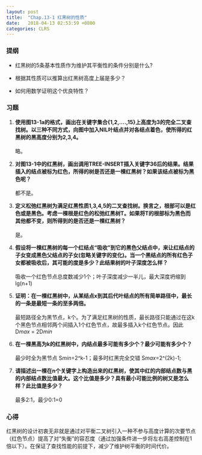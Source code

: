 ```yaml
---
layout: post
title:  "Chap.13-1 红黑树的性质"
date:   2018-04-13 02:53:59 +0800
categories: CLRS
---
```

### 提纲
* 红黑树的5条基本性质作为维护其平衡性的条件分别是什么?

* 根据其性质可以推算出红黑树高度上届是多少？

* 如何用数学证明这个优良特性？

### 习题
1.  **使用图13-1a的格式，画出在关键字集合{1,2,....,15}上高度为3的完全二叉查找树。以三种不同方式，向图中加入NIL叶结点并对各结点着色，使所得的红黑树的黑高度分别为2,3,4。**
<br><br>略。

2.   **对图13-1中的红黑树，画出调用TREE-INSERT插入关键字36后的结果。结果插入的结点被标为红色，所得的树是否还是一棵红黑树？如果该结点被标为黑色呢？**
<br><br>都不是。

3.   **定义松弛红黑树为满足红黑性质1,3,4,5的二叉查找树。换言之，根部可以是红色或是黑色。考虑一棵根是红色的松弛红黑树T。如果将T的根部标为黑色而其他都不变，则所得到的是否还是一棵红黑树？**
<br><br>是。

4.   **假设将一棵红黑树的每一个红结点“吸收”到它的黑色父结点中，来让红结点的子女变成黑色父结点的子女(忽略关键字的变化)。当一个黑结点的所有红色子女都被吸收后，其可能的度是多少？此结果树的叶子深度怎么样？**
<br><br>吸收一个红色节点总度数减少1个；叶子深度减少一半儿，最大深度坍缩到 lg(n+1)

5.   **证明：在一棵红黑树中，从某结点x到其后代叶结点的所有简单路径中，最长的一条是最短一条的至多两倍。**
<br><br>最短路径全为黑节点，k个。为了满足红黑树的性质，最长路径只能通过在这k个黑色节点相邻两个间插入1个红色节点，故最多插入k个红色节点。因此 D*max* = 2D*min*

6.   **在一棵黑高为k的红黑树中，内结点最多可能有多少个？最少可能有多少个？**
<br><br>最少时全为黑节点 S*min*=2^k-1；最多时红黑完全交错 S*max*=2^(2k)-1;

7.   **请描述出一棵在n个关键字上构造出来的红黑树，使其中红的内部结点数与黑的内部结点数比值最大。这个比值是多少？具有最小可能比例的树又是怎么样？此比值是多少？**
<br><br>最多2:1，最少0:1=0

### 心得
 红黑树的设计初衷无非就是通过对平衡二叉树引入一种不参与高度计算的次要节点（红色节点）提高了对“失衡”的容忍度（通过加强条件进一步将左右高差控制在1倍以下）。在保证了查找性能的前提下，减少了维护树平衡的时间代价。
